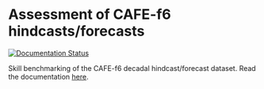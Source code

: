 Assessment of CAFE-f6 hindcasts/forecasts
==============================

[![Documentation Status](https://readthedocs.org/projects/cafef6/badge/?version=latest)](https://cafef6.readthedocs.io/en/latest/?badge=latest)

Skill benchmarking of the CAFE-f6 decadal hindcast/forecast dataset. Read the documentation [here](https://cafef6.readthedocs.io/en/latest/).


